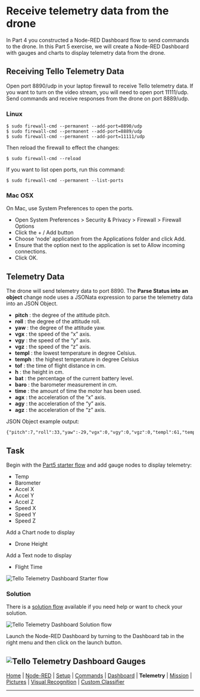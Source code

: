 # Receive telemetry data from the drone
In Part 4 you constructed a Node-RED Dashboard flow to send commands to the drone. In this Part 5 exercise, we will create a Node-RED Dashboard with gauges and charts to display telemetry data from the drone.

## Receiving Tello Telemetry Data

Open port 8890/udp in your laptop firewall to receive Tello telemetry data.
If you want to turn on the video stream, you will need to open port 11111/udp.
Send commands and receive responses from the drone on port 8889/udp.

### Linux
```
$ sudo firewall-cmd --permanent --add-port=8890/udp
$ sudo firewall-cmd --permanent --add-port=8889/udp
$ sudo firewall-cmd --permanent --add-port=11111/udp
```
Then reload the firewall to effect the changes:
```
$ sudo firewall-cmd --reload
```
If you want to list open ports, run this command:
```
$ sudo firewall-cmd --permanent --list-ports
```

### Mac OSX
On Mac, use System Preferences to open the ports.
- Open System Preferences > Security & Privacy > Firewall > Firewall Options
- Click the + / Add button
- Choose 'node' application from the Applications folder and click Add.
- Ensure that the option next to the application is set to Allow incoming connections.
- Click OK.

## Telemetry Data
The drone will send telemetry data to port 8890.  The **Parse Status into an object** change node uses a JSONata expression to parse the telemetry data into an JSON Object.

- **pitch** : the degree of the attitude pitch.
- **roll** : the degree of the attitude roll.
- **yaw** : the degree of the attitude yaw.
- **vgx** : the speed of the “x” axis.
- **vgy** : the speed of the “y” axis.
- **vgz** : the speed of the “z” axis.
- **templ** : the lowest temperature in degree Celsius.
- **temph** : the highest temperature in degree Celsius
- **tof** : the time of flight distance in cm.
- **h** : the height in cm.
- **bat** : the percentage of the current battery level.
- **baro** : the barometer measurement in cm.
- **time** : the amount of time the motor has been used.
- **agx** : the acceleration of the “x” axis.
- **agy** : the acceleration of the “y” axis.
- **agz** : the acceleration of the “z” axis.

JSON Object example output:
```
{"pitch":7,"roll":33,"yaw":-29,"vgx":0,"vgy":0,"vgz":0,"templ":61,"temph":62,"tof":10,"h":0,"bat":43,"baro":39.96,"time":22,"agx":307,"agy":-324,"agz":-930}
```

## Task

Begin with the [Part5 starter flow](/flows/starter/part5_starter.json) and add gauge nodes to display telemetry:

- Temp
- Barometer
- Accel X
- Accel Y
- Accel Z
- Speed X
- Speed Y
- Speed Z

Add a Chart node to display
- Drone Height

Add a Text node to display
- Flight Time

![Tello Telemetry Dashboard Starter flow](/docs/screenshots/NodeRED-Tello-Telemetry-Starter-flow.png?raw=true "Tello Telemetry Starter flow")

### Solution

There is a [solution flow](/flows/solutions/part5_solution.json) available if you need help or want to check your solution.

![Tello Telemetry Dashboard Solution flow](/docs/screenshots/NodeRED-Tello-Telemetry-Solution-flow.png?raw=true "Tello Telemetry Dashboard Solution flow")

Launch the Node-RED Dashboard by turning to the Dashboard tab in the right menu and then click on the launch button.

![Tello Telemetry Dashboard Gauges](/docs/screenshots/NodeRED-Tello-Telemetry-Dashboard-Solution.png?raw=true "Tello Telemetry Dashboard Solution")
---

[Home](/README.md) | [Node-RED](/docs/PART1.md) | [Setup](/docs/PART2.md) | [Commands](/docs/PART3.md) | [Dashboard](/docs/PART4.md) | **Telemetry** | [Mission](/docs/PART6.md) | [Pictures](/docs/PART7.md) | [Visual Recognition](/docs/PART8.md) | [Custom Classifier](/docs/PART9.md)

---
